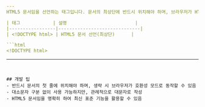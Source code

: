 ```yaml
---
HTML5 문서임을 선언하는 태그입니다. 문서의 최상단에 반드시 위치해야 하며, 브라우저가 HTML5 표준에 따라 문서를 해석하도록 합니다.

| 태그            | 설명                         |
|-----------------|------------------------------|
| <!DOCTYPE html> | HTML5 문서 선언(최상단)      |

```html
<!DOCTYPE html>
```

---
```


## 개발 팁
- 반드시 문서의 첫 줄에 위치해야 하며, 생략 시 브라우저가 호환성 모드로 동작할 수 있음
- 대소문자 구분 없이 사용 가능하지만, 관례적으로 대문자로 작성
- HTML5 문서임을 명확히 하여 최신 표준 기능을 활용할 수 있음

